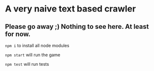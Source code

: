 # A very naive text based crawler
## Please go away ;) Nothing to see here. At least for now.

`npm i` to install all node modules  

`npm start` will run the game 

`npm test` will run tests
